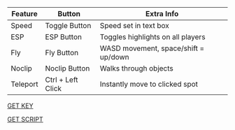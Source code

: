 
| Feature  | Button            | Extra Info                           |
| -------- | ----------------- | ------------------------------------ |
| Speed    | Toggle Button     | Speed set in text box                |
| ESP      | ESP Button        | Toggles highlights on all players    |
| Fly      | Fly Button        | WASD movement, space/shift = up/down |
| Noclip   | Noclip Button     | Walks through objects                |
| Teleport | Ctrl + Left Click | Instantly move to clicked spot       |

[GET KEY](https://direct-link.net/1359736/3yjRLcZO28AP)

[GET SCRIPT](https://direct-link.net/1359736/CO10VoXG24jZ)
